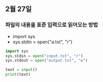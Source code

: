 ## 2월 27일

### 파일의 내용을 표준 입력으로 읽어오는 방법
- import sys
- sys.stdin = open("a.txt", "r")

```py
import sys
sys.stdin = open("input.txt", "r")
sys.stdout = open("output.txt", "w")

text = input()
print(text)
```

